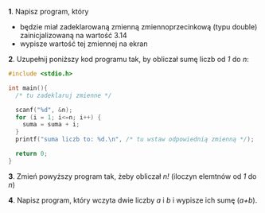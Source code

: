 **1**. Napisz program, który
  - będzie miał zadeklarowaną zmienną zmiennoprzecinkową (typu double) zainicjalizowaną na wartość 3.14
  - wypisze wartość tej zmiennej na ekran

**2**. Uzupełnij poniższy kod programu tak, by obliczał sumę liczb od *1* do *n*:

```c
#include <stdio.h>

int main(){
  /* tu zadeklaruj zmienne */

  scanf("%d", &n);
  for (i = 1; i<=n; i++) {
    suma = suma + i;
  }
  printf("suma liczb to: %d.\n", /* tu wstaw odpowiednią zmienną */);

  return 0;
}

```

**3**. Zmień powyższy program tak, żeby obliczał *n!* (iloczyn elemtnów od *1* do *n*)

**4**. Napisz program, który wczyta dwie liczby *a* i *b* i wypisze ich sumę (*a+b*).
